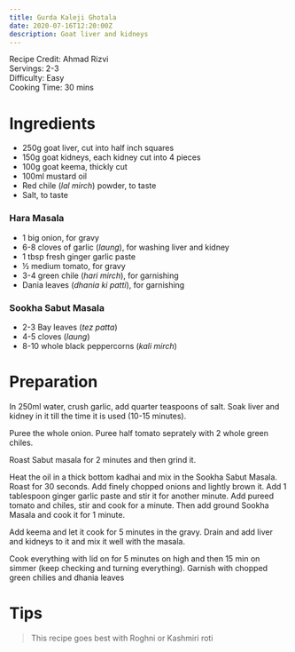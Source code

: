 ```yaml
---
title: Gurda Kaleji Ghotala
date: 2020-07-16T12:20:00Z
description: Goat liver and kidneys
---
```

Recipe Credit: Ahmad Rizvi  
Servings: 2-3  
Difficulty: Easy  
Cooking Time: 30 mins  

# Ingredients
- 250g goat liver, cut into half inch squares
- 150g goat kidneys, each kidney cut into 4 pieces
- 100g goat keema, thickly cut
- 100ml mustard oil
- Red chile (_lal mirch_) powder, to taste
- Salt, to taste

### Hara Masala
- 1 big onion, for gravy
- 6-8 cloves of garlic (_laung_), for washing liver and kidney
- 1 tbsp fresh ginger garlic paste
- ½ medium tomato, for gravy
- 3-4 green chile (_hari mirch_), for garnishing
- Dania leaves (_dhania ki patti_), for garnishing

### Sookha Sabut Masala
- 2-3 Bay leaves (_tez patta_)
- 4-5 cloves (_laung_)
- 8-10 whole black peppercorns (_kali mirch_)

# Preparation

In 250ml water, crush garlic, add quarter teaspoons of salt. Soak liver and kidney in it till the time it is used (10-15 minutes).

Puree the whole onion. Puree half tomato seprately with 2 whole green chiles.

Roast Sabut masala for 2 minutes and then grind it.

Heat the oil in a thick bottom kadhai and mix in the Sookha Sabut Masala. Roast for 30 seconds. Add finely chopped onions and lightly brown it. Add 1 tablespoon ginger garlic paste and stir it for another minute. Add pureed tomato and chiles, stir and cook for a minute. Then add ground Sookha Masala and cook it for 1 minute.

Add keema and let it cook for 5 minutes in the gravy. Drain and add liver and kidneys to it and mix it well with the masala.

Cook everything with lid on for 5 minutes on high and then 15 min on simmer (keep checking and turning everything). Garnish with chopped green chilies and dhania leaves

# Tips
> This recipe goes best with Roghni or Kashmiri roti
